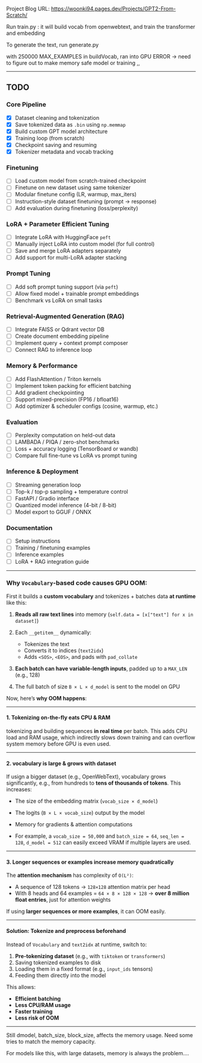 

Project Blog URL: https://woonki94.pages.dev/Projects/GPT2-From-Scratch/

Run train.py : it will build vocab from openwebtext, and train the transformer and embedding

To generate the text, run generate.py



with 250000 MAX_EXAMPLES in buildVocab, ran into GPU ERROR -> need to figure out to make memory safe model or training ,,


---

## TODO

### Core Pipeline
- [x] Dataset cleaning and tokenization
- [x] Save tokenized data as `.bin` using `np.memmap`
- [x] Build custom GPT model architecture
- [x] Training loop (from scratch)
- [x] Checkpoint saving and resuming
- [x] Tokenizer metadata and vocab tracking

### Finetuning
- [ ] Load custom model from scratch-trained checkpoint
- [ ] Finetune on new dataset using same tokenizer
- [ ] Modular finetune config (LR, warmup, max_iters)
- [ ] Instruction-style dataset finetuning (prompt → response)
- [ ] Add evaluation during finetuning (loss/perplexity)

### LoRA + Parameter Efficient Tuning
- [ ] Integrate LoRA with HuggingFace `peft`
- [ ] Manually inject LoRA into custom model (for full control)
- [ ] Save and merge LoRA adapters separately
- [ ] Add support for multi-LoRA adapter stacking

### Prompt Tuning
- [ ] Add soft prompt tuning support (via `peft`)
- [ ] Allow fixed model + trainable prompt embeddings
- [ ] Benchmark vs LoRA on small tasks

### Retrieval-Augmented Generation (RAG)
- [ ] Integrate FAISS or Qdrant vector DB
- [ ] Create document embedding pipeline
- [ ] Implement query + context prompt composer
- [ ] Connect RAG to inference loop

### Memory & Performance
- [ ] Add FlashAttention / Triton kernels
- [ ] Implement token packing for efficient batching
- [ ] Add gradient checkpointing
- [ ] Support mixed-precision (FP16 / bfloat16)
- [ ] Add optimizer & scheduler configs (cosine, warmup, etc.)

### Evaluation
- [ ] Perplexity computation on held-out data
- [ ] LAMBADA / PIQA / zero-shot benchmarks
- [ ] Loss + accuracy logging (TensorBoard or wandb)
- [ ] Compare full fine-tune vs LoRA vs prompt tuning

### Inference & Deployment
- [ ] Streaming generation loop
- [ ] Top-k / top-p sampling + temperature control
- [ ] FastAPI / Gradio interface
- [ ] Quantized model inference (4-bit / 8-bit)
- [ ] Model export to GGUF / ONNX

###  Documentation
- [ ] Setup instructions
- [ ] Training / finetuning examples
- [ ] Inference examples
- [ ] LoRA + RAG integration guide

---

### Why `Vocabulary`-based code causes **GPU OOM**:

First it builds a **custom vocabulary** and tokenizes + batches data **at runtime** like this:

1. **Reads all raw text lines** into memory (`self.data = [x["text"] for x in dataset]`)
2. Each `__getitem__` dynamically:

   * Tokenizes the text
   * Converts it to indices (`text2idx`)
   * Adds `<SOS>`, `<EOS>`, and pads with `pad_collate`
3. **Each batch can have variable-length inputs**, padded up to a `MAX_LEN` (e.g., 128)
4. The full batch of size `B × L × d_model` is sent to the model on GPU

Now, here’s **why OOM happens**:

---

#### 1. Tokenizing on-the-fly eats CPU & RAM

tokenizing and building sequences **in real time** per batch. This adds CPU load and RAM usage, which indirectly slows down training and can overflow system memory before GPU is even used.

---

#### 2. vocabulary is large & grows with dataset

If usign a bigger dataset (e.g., OpenWebText), vocabulary grows significantly, e.g., from hundreds to **tens of thousands of tokens**. This increases:

* The size of the embedding matrix (`vocab_size × d_model`)
* The logits (`B × L × vocab_size`) output by the model
* Memory for gradients & attention computations
 
* For example, a `vocab_size = 50,000` and `batch_size = 64`, `seq_len = 128`, `d_model = 512` can easily exceed VRAM if multiple layers are used.

---

#### 3. Longer sequences or examples increase memory quadratically

The **attention mechanism** has complexity of `O(L²)`:

* A sequence of 128 tokens → `128×128` attention matrix per head
* With 8 heads and 64 examples = `64 × 8 × 128 × 128` → **over 8 million float entries**, just for attention weights

If using **larger sequences or more examples**, it can OOM easily.

---

#### Solution: Tokenize and preprocess beforehand

Instead of `Vocabulary` and `text2idx` at runtime, switch to:

1. **Pre-tokenizing dataset** (e.g., with `tiktoken` or `transformers`)
2. Saving tokenized examples to disk
3. Loading them in a fixed format (e.g., `input_ids` tensors)
4. Feeding them directly into the model

This allows:

* **Efficient batching**
* **Less CPU/RAM usage**
* **Faster training**
* **Less risk of OOM**

---

Still dmodel, batch_size, block_size, affects the memory usage. Need some tries to match the memory capacity.

For models like this, with large datasets, memory is always the problem....



